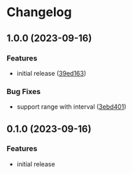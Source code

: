 # Changelog

## 1.0.0 (2023-09-16)


### Features

* initial release ([39ed163](https://github.com/cschmatzler/crono/commit/39ed163b84cfd01226739c0f4667bc7c969c6b91))


### Bug Fixes

* support range with interval ([3ebd401](https://github.com/cschmatzler/crono/commit/3ebd4015e1f642bf1f5cf50c95d25eeae60bc0ea))

## 0.1.0 (2023-09-16)

### Features

* initial release
